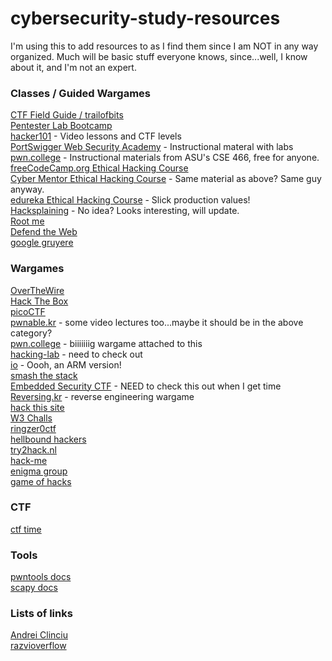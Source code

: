 # cybersecurity-study-resources
I'm using this to add resources to as I find them since I am NOT in any way organized.
Much will be basic stuff everyone knows, since...well, I know about it, and I'm
not an expert.

### Classes / Guided Wargames  
  [CTF Field Guide / trailofbits](https://trailofbits.github.io/ctf/)  
  [Pentester Lab Bootcamp](https://www.pentesterlab.com/bootcamp)  
  [hacker101](https://www.hacker101.com/) - Video lessons and CTF levels  
  [PortSwigger Web Security Academy](https://portswigger.net/web-security) - Instructional materal with labs  
  [pwn.college](https://pwn.college/) - Instructional materials from ASU's CSE 466, free for anyone.  
  [freeCodeCamp.org Ethical Hacking Course](https://www.youtube.com/watch?v=3Kq1MIfTWCE)  
  [Cyber Mentor Ethical Hacking Course](https://www.youtube.com/watch?v=WnN6dbos5u8) - Same material as above?  Same guy anyway.  
  [edureka Ethical Hacking Course](https://www.youtube.com/watch?v=dz7Ntp7KQGA) - Slick production values!  
  [Hacksplaining](https://www.hacksplaining.com/lessons) - No idea?  Looks interesting, will update.  
  [Root me](https://www.root-me.org/?lang=en)  
  [Defend the Web](https://defendtheweb.net/)  
  [google gruyere](http://google-gruyere.appspot.com/part1)  
    
### Wargames  
  [OverTheWire](https://overthewire.org/wargames/)  
  [Hack The Box](https://www.hackthebox.eu/)  
  [picoCTF](https://picoctf.org/)  
  [pwnable.kr](http://pwnable.kr/) - some video lectures too...maybe it should be in the above category?  
  [pwn.college](https://pwn.college/) - biiiiiiig wargame attached to this  
  [hacking-lab](https://hacking-lab.com/index.html) - need to check out  
  [io](http://io.netgarage.org/) - Oooh, an ARM version!  
  [smash the stack](http://smashthestack.org/wargames.html)  
  [Embedded Security CTF](https://microcorruption.com/login) - NEED to check this out when I get time  
  [Reversing.kr](http://reversing.kr/index.php) - reverse engineering wargame  
  [hack this site](https://www.hackthissite.org/)  
  [W3 Challs](https://w3challs.com/)  
  [ringzer0ctf](https://ringzer0ctf.com/)  
  [hellbound hackers](https://www.hellboundhackers.org/)  
  [try2hack.nl](http://www.try2hack.nl/levels/)  
  [hack-me](https://hack.me/explore/)  
  [enigma group](https://www.enigmagroup.org/)  
  [game of hacks](https://www.gameofhacks.com/)  
    
### CTF  
  [ctf time](https://ctftime.org/)  
    
### Tools  
  [pwntools docs](https://docs.pwntools.com/en/stable/#)  
  [scapy docs](https://scapy.readthedocs.io/en/latest/)  
  
### Lists of links  
  [Andrei Clinciu](https://andreiclinciu.net/how-to-start-learning-to-become-a-white-hacker-and-sites-for-improving-your-hacking-and-cyber-security-skills)  
  [razvioverflow](https://razvioverflow.github.io/starthacking)  
